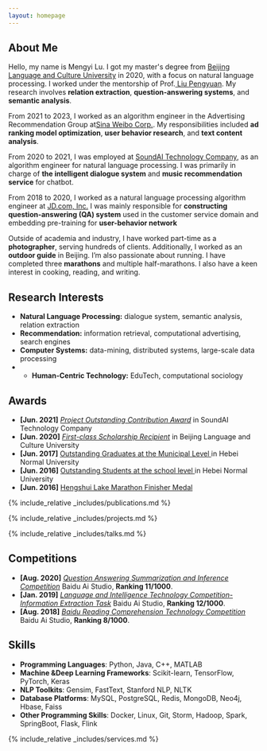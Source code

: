 ```yaml
---
layout: homepage
---
```


## About Me

Hello, my name is Mengyi Lu.  I got my master's degree from <a href="https://www.blcu.edu/" target="_blank"> Beijing Language and Culture University</a> in 2020, with a focus on natural language processing.
I worked under the mentorship of Prof.<a href="https://liupengyuan.github.io/" target="_blank"> Liu Pengyuan</a>. My research involves **relation extraction**, **question-answering systems**, and **semantic analysis**.

From 2021 to 2023, I worked as an algorithm engineer in the Advertising Recommendation Group at<a href="https://www.weibo.com/" target="_blank">Sina Weibo Corp.</a>. My responsibilities included **ad ranking model optimization**, **user behavior research**, and **text content analysis**.

From 2020 to 2021, I was employed at <a href="https://www.soundai.com/" target="_blank"> SoundAI Technology Company</a>, as an algorithm engineer for natural language processing. I was primarily in charge of **the intelligent dialogue system** and **music recommendation service** for chatbot.

From 2018 to 2020, I worked as a natural language processing algorithm engineer at <a href="https://www.jd.com/" target="_blank"> JD.com, Inc.</a> I was mainly responsible for **constructing question-answering (QA) system** used in the customer service domain and
embedding pre-training for **user-behavior network**


Outside of academia and industry, I have worked part-time as a **photographer**, serving hundreds of clients. Additionally, I worked as an **outdoor guide** in Beijing. I’m also passionate about running. I have completed three **marathons** and multiple half-marathons. I also have a keen interest in cooking, reading, and writing.

## Research Interests
- **Natural Language Processing:** dialogue system, semantic analysis, relation extraction
- **Recommendation:** information retrieval, computational advertising, search engines
- **Computer Systems:** data-mining, distributed systems, large-scale data processing
- - **Human-Centric Technology:** EduTech, computational sociology

## Awards
- **[Jun. 2021]** <a href="" target="_blank">*Project Outstanding Contribution Award*</a> in SoundAI Technology Company
- **[Jun. 2020]** <a href="" target="_blank">*First-class Scholarship Recipient*</a> in Beijing Language and Culture University
- **[Jun. 2017]** <a href="" target="_blank"> Outstanding Graduates at the Municipal Level </a> in Hebei Normal University
- **[Jun. 2016]** <a href="" target="_blank"> Outstanding Students at the school level </a> in Hebei Normal University
- **[Jun. 2016]** <a href="http://www.hengshuilakemarathon.com/" target="_blank">  Hengshui Lake Marathon Finisher Medal </a>


{% include_relative _includes/publications.md %}

{% include_relative _includes/projects.md %}

{% include_relative _includes/talks.md %}

## Competitions
- **[Aug. 2020]** <a href="" target="_blank">*Question Answering Summarization and Inference Competition*</a> Baidu Ai Studio, **Ranking 11/1000**.
- **[Jan. 2019]** <a href="" target="_blank">*Language and Intelligence Technology Competition-Information Extraction Task*</a> Baidu Ai Studio, **Ranking 12/1000**.
- **[Aug. 2018]** <a href="" target="_blank">*Baidu Reading Comprehension Technology Competition*</a> Baidu Ai Studio, **Ranking 8/1000**.

## Skills

- **Programming Languages**: Python, Java, C++, MATLAB
- **Machine &Deep Learning Frameworks**: Scikit-learn, TensorFlow, PyTorch, Keras
- **NLP Toolkits**: Gensim, FastText, Stanford NLP, NLTK
- **Database Platforms**: MySQL, PostgreSQL, Redis, MongoDB, Neo4j, Hbase, Faiss
- **Other Programming Skills**: Docker, Linux, Git, Storm, Hadoop, Spark, SpringBoot, Flask, Flink 


{% include_relative _includes/services.md %}








